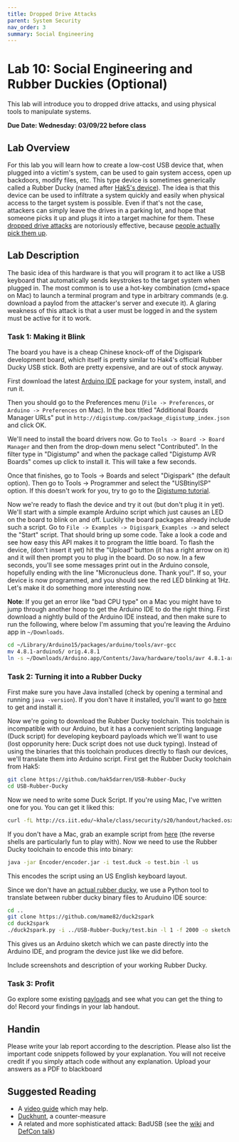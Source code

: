 ```yaml
---
title: Dropped Drive Attacks
parent: System Security
nav_order: 3
summary: Social Engineering 
---
```


# Lab 10: Social Engineering and Rubber Duckies (Optional)

This lab will introduce you to dropped drive attacks, and using physical tools to manipulate systems. 

**Due Date: Wednesday: 03/09/22 before class**

## Lab Overview
For this lab you will learn how to create a low-cost USB device that, when
plugged into a victim's system, can be used to gain system access, open up
backdoors, modify files, etc. This type device is sometimes generically called
a Rubber Ducky (named after [Hak5's device](https://shop.hak5.org/products/usb-rubber-ducky-deluxe)). The idea is that this device can be
used to infiltrate a system quickly and easily when physical access to the
target system is possible. Even if that's not the case, attackers can simply
leave the drives in a parking lot, and hope that someone picks it up and plugs
it into a target machine for them. These [dropped drive attacks](https://www.wired.com/2011/06/the-dropped-drive-hack/) are notoriously
effective, because [people actually pick them up](https://elie.net/publication/users-really-do-plug-in-usb-drives-they-find/).

## Lab Description
The basic idea of this hardware is that you will program it to act like a USB keyboard that automatically sends keystrokes to the target system when plugged in. The most common is to use a hot-key combination (cmd+space on Mac) to launch a terminal program and type in arbitrary commands (e.g. download a paylod from the attacker's server and execute it). A glaring weakness of this attack is that a user must be logged in and the system must be active for it to work.

### Task 1: Making it Blink
The board you have is a cheap Chinese knock-off of the Digispark development board, which itself is pretty similar to Hak4's official Rubber Ducky USB stick. Both are pretty expensive, and are out of stock anyway.

First download the latest [Arduino IDE](https://www.arduino.cc/en/software) package for your system, install, and run it.

Then you should go to the Preferences menu (`File -> Preferences`, or `Arduino -> Preferences` on Mac). In the box titled "Additional Boards Manager URLs" put in `http://digistump.com/package_digistump_index.json` and click OK.

We'll need to install the board drivers now. Go to `Tools -> Board -> Board Manager` and then from the drop-down menu select "Contributed". In the filter type in "Digistump" and when the package called "Digistump AVR Boards" comes up click to install it. This will take a few seconds.

Once that finishes, go to Tools -> Boards and select "Digispark" (the default option). Then go to Tools -> Programmer and select the "USBtinyISP" option. If this doesn't work for you, try to go to the [Digistump tutorial](http://digistump.com/wiki/digispark/tutorials/connecting).

Now we're ready to flash the device and try it out (but don't plug it in yet).
We'll start with a simple example Arduino script which just causes an LED on
the board to blink on and off. Luckily the board packages already include such
a script. Go to `File -> Examples -> Digispark_Examples ->` and select the
"Start" script. That should bring up some code. Take a look a code and see how
easy this API makes it to program the little board. To flash the device, (don't
insert it yet) hit the "Upload" button (it has a right arrow on it) and it will
then prompt you to plug in the board. Do so now. In a few seconds, you'll see
some messages print out in the Arduino console, hopefully ending with the line
"Micronucleus done. Thank you!". If so, your device is now programmed, and you
should see the red LED blinking at 1Hz. Let's make it do something more
interesting now.

**Note**: If you get an error like "bad CPU type" on a Mac you might have to
jump through another hoop to get the Arduino IDE to do the right thing. First
download a nightly build of the Arduino IDE instead, and then make sure to run
the following, where below I'm assuming that you're leaving the Arduino app in
`~/Downloads`.

```bash
cd ~/Library/Arduino15/packages/arduino/tools/avr-gcc
mv 4.8.1-arduino5/ orig.4.8.1
ln -s ~/Downloads/Arduino.app/Contents/Java/hardware/tools/avr 4.8.1-arduino5
```

### Task 2: Turning it into a Rubber Ducky
First make sure you have Java installed (check by opening a terminal and
running `java -version`). If you don't have it installed, you'll want to go [here](https://www.oracle.com/java/technologies/downloads/)
to get and install it.

Now we're going to download the Rubber Ducky toolchain. This toolchain is
incompatible with our Arduino, but it has a convenient scripting language (Duck
script) for developing keyboard payloads which we'll want to use (lost
opporunity here: Duck script does not use duck typing). Instead of using the
binaries that this toolchain produces directly to flash our devices, we'll
translate them into Arduino script. First get the Rubber Ducky toolchain from
Hak5:

```bash
git clone https://github.com/hak5darren/USB-Rubber-Ducky
cd USB-Rubber-Ducky
```

Now we need to write some Duck Script. If you're using Mac, I've written one for you. You can get it liked this:

```bash
curl -fL http://cs.iit.edu/~khale/class/security/s20/handout/hacked.osx > test.duck
```
If you don't have a Mac, grab an example script from [here](https://github.com/hak5darren/USB-Rubber-Ducky/wiki/Payloads) (the reverse shells
are particularly fun to play with). Now we need to use the Rubber Ducky
toolchain to encode this into binary:

```bash
java -jar Encoder/encoder.jar -i test.duck -o test.bin -l us
```

This encodes the script using an US English keyboard layout.

Since we don't have an [actual rubber ducky](https://shop.hak5.org/products/usb-rubber-ducky-deluxe), we use a Python tool to translate between rubber ducky binary files to Aruduino IDE source:

```bash
cd ..
git clone https://github.com/mame82/duck2spark
cd duck2spark
./duck2spark.py -i ../USB-Rubber-Ducky/test.bin -l 1 -f 2000 -o sketch.ino
```

This gives us an Arduino sketch which we can paste directly into the Arduino IDE, and program the device just like we did before.

Include screenshots and description of your working Rubber Ducky.

### Task 3: Profit
Go explore some existing [payloads](https://github.com/hak5darren/USB-Rubber-Ducky/wiki/Payloads) and see what you can get the thing to do! Record your findings in your lab handout. 

## Handin
Please write your lab report according to the description. Please also list the
important code snippets followed by your explanation. You will not receive
credit if you simply attach code without any explanation. Upload your answers
as a PDF to blackboard


## Suggested Reading
- A [video guide](https://www.youtube.com/watch?v=fGmGBa-4cYQ) which may help.
- [Duckhunt](https://github.com/pmsosa/duckhunt), a counter-measure
- A related and more sophisticated attack: BadUSB (see the [wiki](https://opensource.srlabs.de/projects/badusb/wiki) and [DefCon talk](https://www.youtube.com/watch?v=nuruzFqMgIw))

